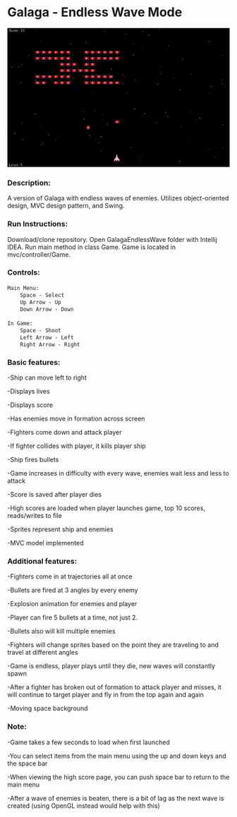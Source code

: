 # Galaga - Endless Wave Mode
![ScreenShot](galaga.png)

### Description:
A version of Galaga with endless waves of enemies. Utilizes object-oriented design, MVC design pattern, and Swing.

### Run Instructions:
Download/clone repository. Open GalagaEndlessWave folder with Intellij IDEA. Run main method in class Game. Game is located in mvc/controller/Game.

### Controls:

    Main Menu:
        Space - Select
        Up Arrow - Up
        Down Arrow - Down
    
    In Game:
        Space - Shoot
        Left Arrow - Left
        Right Arrow - Right

### Basic features:
-Ship can move left to right

-Displays lives

-Displays score

-Has enemies move in formation across screen

-Fighters come down and attack player

-If fighter collides with player, it kills player ship

-Ship fires bullets

-Game increases in difficulty with every wave, enemies wait less and less to attack

-Score is saved after player dies

-High scores are loaded when player launches game, top 10 scores, reads/writes to file

-Sprites represent ship and enemies

-MVC model implemented

### Additional features:
-Fighters come in at trajectories all at once

-Bullets are fired at 3 angles by every enemy

-Explosion animation for enemies and player

-Player can fire 5 bullets at a time, not just 2.

-Bullets also will kill multiple enemies

-Fighters will change sprites based on the point they are traveling to and travel at different angles

-Game is endless, player plays until they die, new waves will constantly spawn

-After a fighter has broken out of formation to attack player and misses, it will continue to target player and fly in from the top again and again

-Moving space background

### Note:
-Game takes a few seconds to load when first launched

-You can select items from the main menu using the up and down keys and the space bar

-When viewing the high score page, you can push space bar to return to the main menu

-After a wave of enemies is beaten, there is a bit of lag as the next wave is created (using OpenGL instead would help with this)
